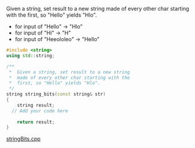 Given a string, set result to a new string made of every other char starting with the first, so "Hello" yields "Hlo".

* for input of "Hello" → "Hlo"
* for input of "Hi" → "H"
* for input of "Heeololeo" → "Hello"

```cpp
#include <string>
using std::string;

/**
 *  Given a string, set result to a new string 
 *  made of every other char starting with the 
 *  first, so "Hello" yields "Hlo". 
 */
string string_bits(const string& str)
{
    string result;
  // Add your code here
   
    return result;
}
```

[stringBits.cpp](https://codecheck.io/files/23020923123byrkw833uk413jzv2rtpwlp9)